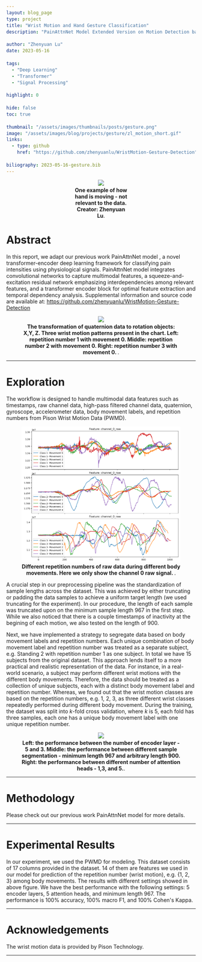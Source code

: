 ```yaml
---
layout: blog_page
type: project
title: "Wrist Motion and Hand Gesture Classification"
description: "PainAttnNet Model Extended Version on Motion Detection based on Signals."

author: "Zhenyuan Lu"
date: 2023-05-16

tags:
  - "Deep Learning"
  - "Transformer"
  - "Signal Processing"

highlight: 0

hide: false
toc: true

thumbnail: "/assets/images/thumbnails/posts/gesture.png"
image: "/assets/images/blog/projects/gesture/zl_motion_short.gif"
links:
  - type: github
    href: "https://github.com/zhenyuanlu/WristMotion-Gesture-Detection"

biliography: 2023-05-16-gesture.bib
---
```



<div class="l-page">
<center>
  <figure style="max-width:30%;">
    <img src="{{ '/assets/images/blog/projects/gesture/zl_motion.gif' | relative_url }}"  />
    <figcaption>
      <strong> One example of how hand is moving - not relevant to the data. Creator: Zhenyuan Lu</strong>.
    </figcaption>
  </figure>
</center>
</div>


# Abstract

In this report, we adapt our previous work PainAttnNet model <z-cite key="lu2023transformer"></z-cite>, a novel transformer-encoder deep learning framework for classifying pain intensities using physiological signals. PainAttnNet model integrates convolutional networks to capture multimodal features, a squeeze-and-excitation residual network emphasizing interdependencies among relevant features, and a transformer encoder block for optimal feature extraction and temporal dependency analysis. Supplemental information and source code are available at: <a>https://github.com/zhenyuanlu/WristMotion-Gesture-Detection</a>



<div class="l-page">
<center>
  <figure>
    <img src="{{ '/assets/images/blog/projects/gesture/quaternion.png' | relative_url }}"  />
    <figcaption>
      <strong> The transformation of quaternion data to rotation objects: X,Y, Z. Three wrist motion patterns present in the chart. Left: repetition number 1 with movement 0. Middle: repetition number 2 with movement 0. Right: repetition number 3 with movement 0. </strong>.
    </figcaption>
  </figure>
</center>
</div>


***

# Exploration


The workflow is designed to handle multimodal data features such as timestamps, raw channel data, high-pass filtered channel data, quaternion, gyroscope, accelerometer data, body movement labels, and repetition numbers from Pison Wrist Motion Data (PWMD). 

<center>
  <figure style="max-width:100%" >
    <img src='/assets/images/blog/projects/gesture/raw.png' />
    <figcaption>
      <strong> Different repetition numbers of raw data during different body movements. Here we only show the channel 0 raw signal. </strong>.
    </figcaption>
  </figure>
</center>

A crucial step in our preprocessing pipeline was the standardization of sample lengths across the dataset. This was achieved by either truncating or padding the data samples to achieve a uniform target length (we used truncating for the experiment). In our procedure, the length of each sample was truncated upon on the minimum sample length 967 in the first step. While we also noticed that there is a couple timestamps of inactivity at the begining of each motion, we also tested on the length of 900. 

Next, we have implemented a strategy to segregate data based on body movement labels and repetition numbers. Each unique combination of body movement label and repetition number was treated as a separate subject, e.g. Standing 2 with repetition number 1 as one subject. In total we have 15 subjects from the original dataset. This approach lends itself to a more practical and realistic representation of the data. For instance, in a real-world scenario, a subject may perform different wrist motions with the different body movements. Therefore, the data should be treated as a collection of unique subjects, each with a distinct body movement label and repetition number. Whereas, we found out that the wrist motion classes are based on the repetition numbers, e.g. 1, 2, 3, as three different wrist classes repeatedly performed during different body movement. During the training, the dataset was split into $k$-fold cross validation, where $k$ is 5, each fold has three samples, each one has a unique body movement label with one unique repetition number.

<div class="l-page">
<center>
  <figure>
    <img src="{{ '/assets/images/blog/projects/gesture/results.png' | relative_url }}"  />
    <figcaption>
      <strong> Left: the performance between the number of encoder layer - 5 and 3. Middle: the performance between different sample segmentation - minimum length 967 and arbitrary length 900. Right: the performance between different number of attention heads - 1,3, and 5.</strong>.
    </figcaption>
  </figure>
</center>
</div>

***

# Methodology

Please check out our previous work PainAttnNet model <z-cite key="lu2023transformer"></z-cite> for more details.

***


# Experimental Results


In our experiment, we used the PWMD for modeling. This dataset consists of 17 columns provided in the dataset. 14 of them are features we used in our model for prediction of the repetition number (wrist motion), e.g. {1, 2, 3} among body movements. The results with different settings showed in above figure. We have the best performance with the following settings: 5 encoder layers, 5 attention heads, and minimum length 967. The performance is 100% accuracy, 100% macro F1, and 100% Cohen's Kappa.

***

# Acknowledgements
The wrist motion data is provided by Pison Technology.


***

